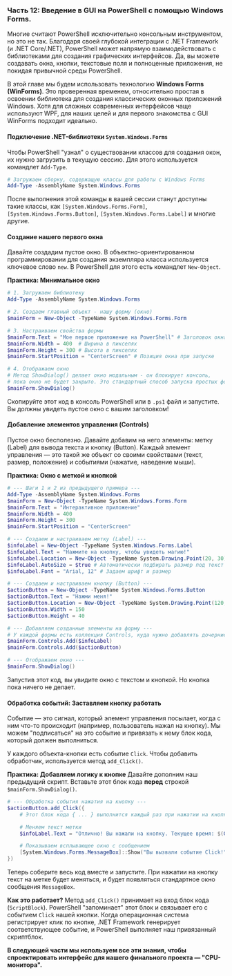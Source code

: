 ### **Часть 12: Введение в GUI на PowerShell с помощью Windows Forms.**

Многие считают PowerShell исключительно консольным инструментом, но это не так. Благодаря своей глубокой интеграции с .NET Framework (и .NET Core/.NET), PowerShell может напрямую взаимодействовать с библиотеками для создания графических интерфейсов. Да, вы можете создавать окна, кнопки, текстовые поля и полноценные приложения, не покидая привычной среды PowerShell.

В этой главе мы будем использовать технологию **Windows Forms (WinForms)**. Это проверенная временем, относительно простая в освоении библиотека для создания классических оконных приложений Windows. Хотя для сложных современных интерфейсов чаще используют WPF, для наших целей и для первого знакомства с GUI WinForms подходит идеально.

#### **Подключение .NET-библиотеки `System.Windows.Forms`**

Чтобы PowerShell "узнал" о существовании классов для создания окон, их нужно загрузить в текущую сессию. Для этого используется командлет `Add-Type`.

```powershell
# Загружаем сборку, содержащую классы для работы с Windows Forms
Add-Type -AssemblyName System.Windows.Forms
```
После выполнения этой команды в вашей сессии станут доступны такие классы, как `[System.Windows.Forms.Form]`, `[System.Windows.Forms.Button]`, `[System.Windows.Forms.Label]` и многие другие.

#### **Создание нашего первого окна**

Давайте создадим пустое окно. В объектно-ориентированном программировании для создания экземпляра класса используется ключевое слово `new`. В PowerShell для этого есть командлет `New-Object`.

**Практика: Минимальное окно**
```powershell
# 1. Загружаем библиотеку
Add-Type -AssemblyName System.Windows.Forms

# 2. Создаем главный объект - нашу форму (окно)
$mainForm = New-Object -TypeName System.Windows.Forms.Form

# 3. Настраиваем свойства формы
$mainForm.Text = "Мое первое приложение на PowerShell" # Заголовок окна
$mainForm.Width = 400  # Ширина в пикселях
$mainForm.Height = 300 # Высота в пикселях
$mainForm.StartPosition = "CenterScreen" # Позиция окна при запуске

# 4. Отображаем окно
# Метод ShowDialog() делает окно модальным - он блокирует консоль,
# пока окно не будет закрыто. Это стандартный способ запуска простых форм.
$mainForm.ShowDialog()
```
Скопируйте этот код в консоль PowerShell или в `.ps1` файл и запустите. Вы должны увидеть пустое окно с вашим заголовком!

#### **Добавление элементов управления (Controls)**

Пустое окно бесполезно. Давайте добавим на него элементы: метку (Label) для вывода текста и кнопку (Button). Каждый элемент управления — это такой же объект со своими свойствами (текст, размер, положение) и событиями (нажатие, наведение мыши).

**Практика: Окно с меткой и кнопкой**
```powershell
# --- Шаги 1 и 2 из предыдущего примера ---
Add-Type -AssemblyName System.Windows.Forms
$mainForm = New-Object -TypeName System.Windows.Forms.Form
$mainForm.Text = "Интерактивное приложение"
$mainForm.Width = 400
$mainForm.Height = 300
$mainForm.StartPosition = "CenterScreen"

# --- Создаем и настраиваем метку (Label) ---
$infoLabel = New-Object -TypeName System.Windows.Forms.Label
$infoLabel.Text = "Нажмите на кнопку, чтобы увидеть магию!"
$infoLabel.Location = New-Object -TypeName System.Drawing.Point(20, 30) # Координаты X, Y от левого верхнего угла
$infoLabel.AutoSize = $true # Автоматически подбирать размер под текст
$infoLabel.Font = "Arial, 12" # Задаем шрифт и размер

# --- Создаем и настраиваем кнопку (Button) ---
$actionButton = New-Object -TypeName System.Windows.Forms.Button
$actionButton.Text = "Нажми меня!"
$actionButton.Location = New-Object -TypeName System.Drawing.Point(120, 80)
$actionButton.Width = 150
$actionButton.Height = 40

# --- Добавляем созданные элементы на форму ---
# У каждой формы есть коллекция Controls, куда нужно добавлять дочерние элементы.
$mainForm.Controls.Add($infoLabel)
$mainForm.Controls.Add($actionButton)

# --- Отображаем окно ---
$mainForm.ShowDialog()
```
Запустив этот код, вы увидите окно с текстом и кнопкой. Но кнопка пока ничего не делает.

#### **Обработка событий: Заставляем кнопку работать**

Событие — это сигнал, который элемент управления посылает, когда с ним что-то происходит (например, пользователь нажал на кнопку). Мы можем "подписаться" на это событие и привязать к нему блок кода, который должен выполниться.

У каждого объекта-кнопки есть событие `Click`. Чтобы добавить обработчик, используется метод `add_Click()`.

**Практика: Добавляем логику к кнопке**
Давайте дополним наш предыдущий скрипт. Вставьте этот блок кода **перед** строкой `$mainForm.ShowDialog()`.

```powershell
# --- Обработка события нажатия на кнопку ---
$actionButton.add_Click({
    # Этот блок кода { ... } выполнится каждый раз при нажатии на кнопку.

    # Меняем текст метки
    $infoLabel.Text = "Отлично! Вы нажали на кнопку. Текущее время: $(Get-Date)"

    # Показываем всплывающее окно с сообщением
    [System.Windows.Forms.MessageBox]::Show("Вы вызвали событие Click!", "Уведомление")
})
```
Теперь соберите весь код вместе и запустите. При нажатии на кнопку текст на метке будет меняться, и будет появляться стандартное окно сообщения `MessageBox`.

**Как это работает?**
Метод `add_Click()` принимает на вход блок кода (`ScriptBlock`). PowerShell "запоминает" этот блок и связывает его с событием `Click` нашей кнопки. Когда операционная система регистрирует клик по кнопке, .NET Framework генерирует соответствующее событие, и PowerShell выполняет наш привязанный скриптблок.


**В следующей части мы используем все эти знания, чтобы спроектировать интерфейс для нашего финального проекта — "CPU-монитора".**